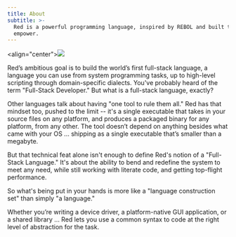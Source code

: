 ```yaml
---
title: About
subtitle: >-
  Red is a powerful programming language, inspired by REBOL and built to
  empower.
---
```

<align="center">![](/images/sampleheader.jpg)</align>

Red’s ambitious goal is to build the world’s first full-stack language, a language you can use from system programming tasks, up to high-level scripting through domain-specific dialects. You've probably heard of the term "Full-Stack Developer." But what is a full-stack language, exactly?

Other languages talk about having "one tool to rule them all." Red has that mindset too, pushed to the limit -- it's a single executable that takes in your source files on any platform, and produces a packaged binary for any platform, from any other. The tool doesn’t depend on anything besides what came with your OS ... shipping as a single executable that’s smaller than a megabyte.

But that technical feat alone isn't enough to define Red's notion of a "Full-Stack Language." It's about the ability to bend and redefine the system to meet any need, while still working with literate code, and getting top-flight performance.  

So what's being put in your hands is more like a "language construction set" than simply "a language." 

Whether you’re writing a device driver, a platform-native GUI application, or a shared library ... Red lets you use a common syntax to code at the right level of abstraction for the task.
